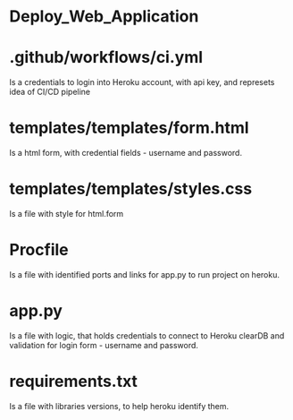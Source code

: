 # Deploy_Web_Application

# .github/workflows/ci.yml 
  Is a credentials to login into Heroku account, with api key, and represets idea of CI/CD pipeline

# templates/templates/form.html 
  Is a html form, with credential fields - username and password. 
# templates/templates/styles.css
  Is a file with style for html.form

# Procfile
  Is a file with identified ports and links for app.py to run project on heroku. 

# app.py 
  Is a file with logic, that holds credentials to connect to Heroku clearDB and validation for login form - username and password.  
  
# requirements.txt 
  Is a file with libraries versions, to help heroku identify them. 
